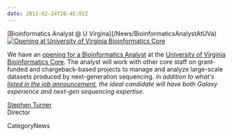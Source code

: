 ```yaml
---
date: 2012-02-24T20:45:01Z
---
```

<div class='newsItemHeader'>[Bioinformatics Analyst @ U Virgina](/News/BioinformaticsAnalystAtUVa)</div>

<div class='right'><a href='https://jobs.virginia.edu/applicants/jsp/shared/frameset/Frameset.jsp?time=1330113297920'><img src='/Images/Logos/UVaBioinformaticsCoreLogo.png' alt='Opening at University of Virginia Bioinformatics Core' /></a></div>

We have an [opening for a Bioinformatics Analyst](https://jobs.virginia.edu/applicants/jsp/shared/frameset/Frameset.jsp?time=1330113297920) at the [University of Virginia Bioinformatics Core](http://www.medicine.virginia.edu/research/cores/bioinformatics-core/uva-bioinformatics-core.html).  The analyst will work with other core staff on grant-funded and chargeback-based projects to manage and analyze large-scale datasets produced by next-generation sequencing.  *In addition to what's [listed in the job announcement](https://jobs.virginia.edu/applicants/jsp/shared/frameset/Frameset.jsp?time=1330113297920), the ideal candidate will have both Galaxy experience and next-gen sequencing expertise.*

[Stephen Turner](http://www.stephenturner.us/)<br />
Director


CategoryNews
